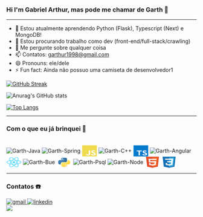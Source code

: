 ### Hi I'm Gabriel Arthur, mas pode me chamar de Garth 👋
------
- 🌱 Estou atualmente aprendendo Python (Flask), Typescript (Next) e MongoDB!
- 👯 Estou procurando trabalho como dev (front-end/full-stack/crawling)
- 💬 Me pergunte sobre qualquer coisa 
- 📫 Contatos: garthur1998@gmail.com
- 😄 Pronouns: ele/dele
- ⚡ Fun fact: Ainda não possuo uma camiseta de desenvolvedor1

[![GitHub Streak](https://github-readme-streak-stats-chi-seven.vercel.app?user=GarthTeixeira&theme=dracula)](https://git.io/streak-stats)

![Anurag's GitHub stats](https://github-readme-stats.vercel.app/api?username=GarthTeixeira&theme=nightowl&show_icons=true&rank_icon=github)

[![Top Langs](https://github-readme-stats.vercel.app/api/top-langs/?username=GarthTeixeira&layout=donut&theme=nightowl&exclude_repo=light-house-project-DC)](https://github.com/anuraghazra/github-readme-stats)

------
### Com o que eu já brinquei 🤖
<div dir="auto"><br>
  <img align="center" alt="Garth-Java" height="30" width="40" src="https://cdn.jsdelivr.net/gh/devicons/devicon@latest/icons/java/java-original-wordmark.svg" style="max-width: 100%;"/>
  <img align="center" alt="Garth-Spring" height="30" width="40" src="https://cdn.jsdelivr.net/gh/devicons/devicon@latest/icons/spring/spring-original.svg" style="max-width: 100%;"/>
  <img align="center" alt="Garth-Js" height="30" width="40" src="https://raw.githubusercontent.com/devicons/devicon/master/icons/javascript/javascript-plain.svg" style="max-width: 100%;">
  <img align="center" alt="Garth-C++" height="30" width="40" src="https://cdn.jsdelivr.net/gh/devicons/devicon@latest/icons/cplusplus/cplusplus-original.svg" style="max-width: 100%;"/>
  <img align="center" alt="Garth-Ts" height="30" width="40" src="https://raw.githubusercontent.com/devicons/devicon/master/icons/typescript/typescript-plain.svg" style="max-width: 100%;">
  <img align="center" alt="Garth-Angular" height="30" width="40" src="https://cdn.jsdelivr.net/gh/devicons/devicon@latest/icons/angular/angular-original.svg" style="max-width: 100%;"/>
  <img align="center" alt="Garth-React" height="30" width="40" src="https://raw.githubusercontent.com/devicons/devicon/master/icons/react/react-original.svg" style="max-width: 100%;">
  <img align="center" alt="Garth-Bue" height="30" width="40" src="https://cdn.jsdelivr.net/gh/devicons/devicon@latest/icons/vuejs/vuejs-original.svg" style="max-width: 100%;"/>
  <img align="center" alt="Garth-Python" height="30" width="40" src="https://raw.githubusercontent.com/devicons/devicon/master/icons/python/python-original.svg" style="max-width: 100%;">
  <img align="center" alt="Garth-Psql" height="30" width="40" src="https://cdn.jsdelivr.net/gh/devicons/devicon@latest/icons/postgresql/postgresql-original-wordmark.svg" style="max-width: 100%;">
  <img align="center" alt="Garth-Node" height="30" width="40" src="https://cdn.jsdelivr.net/gh/devicons/devicon@latest/icons/nodejs/nodejs-original-wordmark.svg" style="max-width: 100%;">
  <img align="center" alt="Garth-HTML" height="30" width="40" src="https://raw.githubusercontent.com/devicons/devicon/master/icons/html5/html5-original.svg" style="max-width: 100%;">
  <img align="center" alt="Garth-CSS" height="30" width="40" src="https://raw.githubusercontent.com/devicons/devicon/master/icons/css3/css3-original.svg" style="max-width: 100%;">
</div>

------
### Contatos ☎️
<div dir="auto">
  <a href="mailto:garthur1998@gmail.com" target="blank"> <img src="https://img.shields.io/badge/Gmail-D14836?style=for-the-badge&logo=gmail&logoColor=white" alt="gmail"> </a>
  <a href="https://www.linkedin.com/in/gabriel-arthur/" target="blank"> <img src="https://img.shields.io/badge/LinkedIn-0077B5?style=for-the-badge&logo=linkedin&logoColor=white" alt="linkedin"> </a>
</div>


<div dir="auto">
  <img src="http://pin.anime.com/wp-content/uploads/2015/09/5-Centimeters-Per-Second-%E7%A7%92%E9%80%9F5%E3%82%BB%E3%83%B3%E3%83%81%E3%83%A1%E3%83%BC%E3%83%88%E3%83%AB-animated-GIF-.gif">
</div>
<!--
**GarthTeixeira/GarthTeixeira** is a ✨ _special_ ✨ repository because its `README.md` (this file) appears on your GitHub profile.

Here are some ideas to get you started:

- 🔭 I’m currently working on ...
- 🌱 I’m currently learning ...
- 👯 I’m looking to collaborate on ...
- 🤔 I’m looking for help with ...
- 💬 Ask me about ...
- 📫 How to reach me: ...
- 😄 Pronouns: ...
- ⚡ Fun fact: ...
-->
